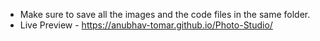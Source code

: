 - Make sure to save all the images and the code files in the same folder.
- Live Preview - https://anubhav-tomar.github.io/Photo-Studio/

